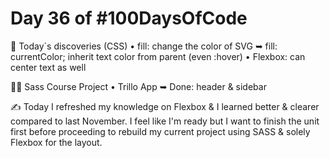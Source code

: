 # Day 36 of #100DaysOfCode

📖 Today`s discoveries (CSS)
• fill: change the color of SVG
 ➥ fill: currentColor; inherit text color from parent (even :hover)
• Flexbox: can center text as well

👨‍💻 Sass Course Project
• Trillo App
 ➥ Done: header &amp; sidebar

✍ Today I refreshed my knowledge on Flexbox & I learned better & clearer compared to last November. I feel like I'm ready but I want to finish the unit first before proceeding to rebuild my current project using SASS & solely Flexbox for the layout.
